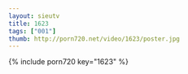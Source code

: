 ```yaml
--- 
layout: sieutv
title: 1623
tags: ["001"]
thumb: http://porn720.net/video/1623/poster.jpg
---
```

{% include porn720 key="1623" %} 
